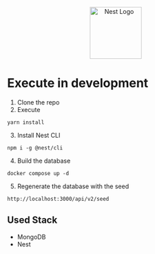<p align="center">
  <a href="http://nestjs.com/" target="blank"><img src="https://nestjs.com/img/logo-small.svg" width="120" alt="Nest Logo" /></a>
</p>

# Execute in development

1. Clone the repo
2. Execute

```
yarn install
```

3. Install Nest CLI

```
npm i -g @nest/cli
```

4. Build the database

```
docker compose up -d
```

5. Regenerate the database with the seed

```
http://localhost:3000/api/v2/seed
```

## Used Stack

- MongoDB
- Nest
